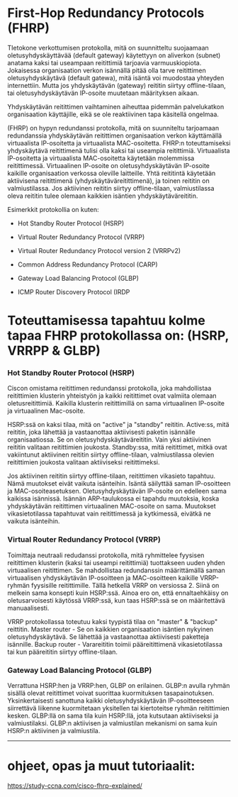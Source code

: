 # First-Hop Redundancy Protocols (FHRP)

TIetokone verkottumisen protokolla, mitä on suunnitteltu suojaamaan oletusyhdyskäyttävää (default gateway) käytettyyn on aliverkon (subnet) anatama kaksi tai useampaan reitittimiä tarjoavia varmuuskiopiota. Jokaisessa organisaation verkon isännällä pitää olla tarve reitittimen oletusyhdyskäytävä (default gatewa), mitä isäntä voi muodostaa yhteyden internettiin. Mutta jos yhdyskäytävän (gateway) reititin siirtyy offline-tilaan, tai oletusyhdyskäytävän IP-osoite muutetaan määrityksen aikaan.

Yhdyskäytävän reitittimen vaihtaminen aiheuttaa pidemmän palvelukatkon organisaation käyttäjille, eikä se ole reaktiivinen tapa käsitellä ongelmaa.

(FHRP) on hypyn redundanssi protokolla, mitä on suunniteltu tarjoamaan redundanssia yhdyskäytävän reitittimen organisaation verkon käyttämällä virtuaalista IP-osoitetta ja virtuaalista MAC-osoitetta. FHRP:n toteuttamiseksi yhdyskäytävä reitittimenä tulisi olla kaksi tai useampia reitittimiä. Virtuaalista IP-osoitetta ja virtuaalista MAC-osoitetta käytetään molemmissa reitittimessä. Virtuaalinen IP-osoite on oletusyhdyskäytävän IP-osoite kaikille organisaation verkossa oleville laitteille. Yhtä reititintä käytetään aktiivisena reitittimenä (yhdyskäytäväreitittimenä), ja toinen reititin on valmiustilassa. Jos aktiivinen reititin siirtyy offline-tilaan, valmiustilassa oleva reititin tulee olemaan kaikkien isäntien yhdyskäytäväreititin. 

Esimerkkit protokollia on kuten:

- Hot Standby Router Protocol (HSRP) 
- Virtual Router Redundancy Protocol (VRRP) 
- Virtual Router Redundancy Protocol version 2 (VRRPv2)

- Common Address Redundancy Protocol (CARP)
- Gateway Load Balancing Protocol (GLBP)
- ICMP Router Discovery Protocol (IRDP

# Toteuttamisessa tapahtuu kolme tapaa FHRP protokollassa on: (HSRP, VRRPP & GLBP) 

<h3>Hot Standby Router Protocol (HSRP) </h3>

Ciscon omistama reitittimen redundanssi protokolla, joka mahdollistaa reitittimien klusterin yhteistyön ja kaikki reitittimet ovat valmiita olemaan oletusreitittimiä. Kaikilla klusterin reitittimillä on sama virtuaalinen IP-osoite ja virtuaalinen Mac-osoite. 

HSRP:ssä on kaksi tilaa, mitä on "active" ja "standby" reititin. Active:ss, mitä reititin, joka lähettää ja vastaanottaa aktiivisesti paketin isännälle organisaatiossa. Se on oletusyhdyskäytäväreititin. Vain yksi aktiivinen reititin valitaan reitittimien joukosta. Standby:ssa, mitä reitittimet, mitkä ovat vakiintunut aktiivinen reititin siirtyy offline-tilaan, valmiustilassa olevien reitittimien joukosta valitaan aktiiviseksi reitittimeksi. 

Jos aktiivinen reititin siirtyy offline-tilaan, reitittimen vikasieto tapahtuu. Nämä muutokset eivät vaikuta isänteihin. Isäntä säilyttää saman IP-osoitteen ja MAC-osoiteasetuksen. Oletusyhdyskäytävän IP-osoite on edelleen sama kaikissa isännissä. Isännän ARP-taulukossa ei tapahdu muutoksia, koska yhdyskäytävän reitittimen virtuaalinen MAC-osoite on sama. Muutokset vikasietotilassa tapahtuvat vain reitittimessä ja kytkimessä, eivätkä ne vaikuta isänteihin. 

<h3>Virtual Router Redundancy Protocol (VRRP) </h3>

Toimittaja neutraali redudanssi protokolla, mitä ryhmittelee fyysisen reitittimen klusterin (kaksi tai useampi reitittimiä) tuottakseen uuden yhden virtuaalisen reitittimen. Se mahdollistaa redundanssin määrittämällä saman virtuaalisen yhdyskäytävän IP-osoitteen ja MAC-osoitteen kaikille VRRP-ryhmän fyysisille reitittimille. Tällä hetkellä VRRP on versiossa 2. Siinä on melkein sama konsepti kuin HSRP:ssä. Ainoa ero on, että ennaltaehkäisy on oletusarvoisesti käytössä VRRP:ssä, kun taas HSRP:ssä se on määritettävä manuaalisesti. 

VRRP protokollassa toteutuu kaksi tyypistä tilaa on "master" & "backup" reittitin. Master router -  Se on kaikkien organisaation isäntien nykyinen oletusyhdyskäytävä. Se lähettää ja vastaanottaa aktiivisesti paketteja isännille. Backup router - Varareititin toimii pääreitittimenä vikasietotilassa tai kun pääreititin siirtyy offline-tilaan.

<h3>Gateway Load Balancing Protocol (GLBP) </h3>

Verrattuna HSRP:hen ja VRRP:hen, GLBP on erilainen. GLBP:n avulla ryhmän sisällä olevat reitittimet voivat suorittaa kuormituksen tasapainotuksen. Yksinkertaisesti sanottuna kaikki oletusyhdyskäytävän IP-osoitteeseen siirrettävä liikenne kuormitetaan yksitellen tai kiertoteitse ryhmän reitittimien kesken. GLBP:llä on sama tila kuin HSRP:llä, jota kutsutaan aktiiviseksi ja valmiustilaksi. GLBP:n aktiivisen ja valmiustilan mekanismi on sama kuin HSRP:n aktiivinen ja valmiustila. 

<hr>

# ohjeet, opas ja muut tutoriaalit:

https://study-ccna.com/cisco-fhrp-explained/ <br>
